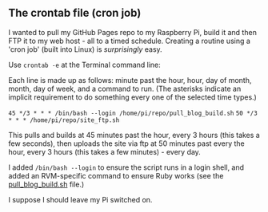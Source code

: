 ## The crontab file (cron job)

I wanted to pull my GitHub Pages repo to my Raspberry Pi, build it and then FTP it to my web host - all to a timed schedule.  Creating a routine using a 'cron job' (built into Linux) is *surprisingly* easy.

Use `crontab -e` at the Terminal command line:

Each line is made up as follows: minute past the hour, hour, day of month, month, day of week, and a command to run.  (The asterisks indicate an implicit requirement to do something every one of the selected time types.)

`45 */3 * * * /bin/bash --login /home/pi/repo/pull_blog_build.sh`
`50 */3 * * * /home/pi/repo/site_ftp.sh`

This pulls and builds at 45 minutes past the hour, every 3 hours (this takes a few seconds), then uploads the site via ftp at 50 minutes past every the hour, every 3 hours (this takes a few minutes) - every day.

I added `/bin/bash --login` to ensure the script runs in a login shell, and added an RVM-specific command to ensure Ruby works (see the [pull_blog_build.sh](pull_blog_build.sh) file.)

I suppose I should leave my Pi switched on.
